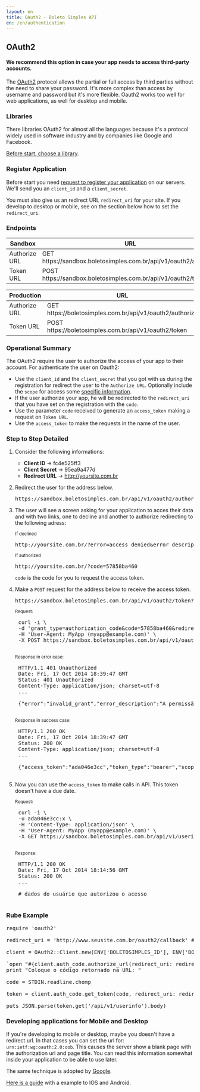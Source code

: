 ```yaml
---
layout: en
title: OAuth2 - Boleto Simples API
en: /en/authentication
---
```


## OAuth2

#### We recommend this option in case your app needs to access third-party accounts.

The [OAuth2](http://en.wikipedia.org/wiki/OAuth#OAuth_2.0) protocol allows the partial or full access by third parties without
the need to share your password. It's more complex than access by username and password but it's more flexible. Oauth2 works too well for web applications, as well for desktop and mobile.

### Libraries

There libraries OAuth2 for almost all the languages because it's a protocol widely used in software industry and by companies like Google and Facebook.

[Before start, choose a library](http://oauth.net/code/).

### Register Application

Before start you need [request to register your application](http://suporte.boletosimples.com.br) on our servers. We'll send you an `client_id` and a `client_secret`.

You must also give us an redirect URL `redirect_uri` for your site. If you develop to desktop or mobile, see on the section below how to set the `redirect_uri`.

### Endpoints

<table class='table table-bordered features'>
  <thead>
    <tr>
      <th width='150px'>Sandbox</th>
      <th>URL</th>
    </tr>
  </thead>
  <tbody>
    <tr>
      <td>Authorize URL</td>
      <td>GET https://sandbox.boletosimples.com.br/api/v1/oauth2/authorize</td>
    </tr>
    <tr>
      <td>Token URL</td>
      <td>POST https://sandbox.boletosimples.com.br/api/v1/oauth2/token</td>
    </tr>
  </tbody>
</table>

<table class='table table-bordered features'>
  <thead>
    <tr>
      <th width='150px'>Production</th>
      <th>URL</th>
    </tr>
  </thead>
  <tbody>
    <tr>
      <td>Authorize URL</td>
      <td>GET https://boletosimples.com.br/api/v1/oauth2/authorize</td>
    </tr>
    <tr>
      <td>Token URL</td>
      <td>POST https://boletosimples.com.br/api/v1/oauth2/token</td>
    </tr>
  </tbody>
</table>

### Operational Summary

The OAuth2 require the user to authorize the access of your app to their account. For authenticate the user on Oauth2:

*   Use the `client_id` and the `client_secret` that you got with us during the registration for redirect the user to the `Authorize URL`. Optionally include the `scope` for access some [specific information](/permissions).
*   If the user authorize your app, he will be redirected to the `redirect_uri` that you have set on the registration with the `code`.
*   Use the parameter `code` received to generate an `access_token` making a request on `Token URL`.
*   Use the `access_token` to make the requests in the name of the user.


### Step to Step Detailed

1. Consider the following informations:

    * **Client ID** -> fc4e525ff3
    * **Client Secret** -> 95ea9a477d
    * **Redirect URL** -> http://yoursite.com.br

1. Redirect the user for the address below.

    <pre class="bash">https://sandbox.boletosimples.com.br/api/v1/oauth2/authorize?response_type=code&amp;client_id=fc4e525ff3&amp;redirect_uri=http://yoursite.com.br</pre>

1. The user will see a screen asking for your application to acces their data and with two links, one to decline and another to authorize redirecting to the following adress:

    <small>If declined</small>

    <pre class="bash">http://yoursite.com.br/?error=access_denied&error_description=O+dono+do+recurso+ou+servidor+de+autorização+negou+a+solicitação</pre>

    <small>If authorized</small>

    <pre class="bash">http://yoursite.com.br/?code=57858ba460</pre>

    `code` is the code for you to request the access token.

1. Make a `POST` request for the address below to receive the access token.

    <pre class="bash">https://sandbox.boletosimples.com.br/api/v1/oauth2/token?grant_type=authorization_code&amp;code=57858ba460&amp;redirect_uri=http://seusite.com.br&amp;client_id=fc4e525ff3&amp;client_secret=95ea9a477d</pre>

    <small>Request:</small>

    <pre class="bash">
    curl -i \
    -d 'grant_type=authorization_code&code=57858ba460&redirect_uri=http://seusite.com.br&client_id=fc4e525ff3&client_secret=95ea9a477d' \
    -H 'User-Agent: MyApp (myapp@example.com)' \
    -X POST https://sandbox.boletosimples.com.br/api/v1/oauth2/token
    </pre>

    <small>Response in error case:</small>

    <pre class="bash">
    HTTP/1.1 401 Unauthorized
    Date: Fri, 17 Oct 2014 18:39:47 GMT
    Status: 401 Unauthorized
    Content-Type: application/json; charset=utf-8
    ...

    {"error":"invalid_grant","error_description":"A permissão de autorização provida é inválida, está expirada, revogada, não coincide com a URL de redirecionamento usada na requisição de autorização ou foi emitida por outro cliente."}
    </pre>

    <small>Response in success case:</small>

    <pre class="bash">
    HTTP/1.1 200 OK
    Date: Fri, 17 Oct 2014 18:39:47 GMT
    Status: 200 OK
    Content-Type: application/json; charset=utf-8
    ...

    {"access_token":"ada046e3cc","token_type":"bearer","scope":"login"}
    </pre>

1. Now you can use the `access_token` to make calls in API. This token doesn't have a due date.

    <small>Request:</small>

    <pre class="bash">
    curl -i \
    -u ada046e3cc:x \
    -H 'Content-Type: application/json' \
    -H 'User-Agent: MyApp (myapp@example.com)' \
    -X GET https://sandbox.boletosimples.com.br/api/v1/userinfo
    </pre>

    <small>Response:</small>

    <pre class="bash">
    HTTP/1.1 200 OK
    Date: Fri, 17 Oct 2014 18:14:56 GMT
    Status: 200 OK
    ...

    # dados do usuário que autorizou o acesso
    </pre>



### Rube Example

<pre class="ruby">
require 'oauth2'

redirect_uri = 'http://www.seusite.com.br/oauth2/callback' # tem que ser a mesma url do registro

client = OAuth2::Client.new(ENV['BOLETOSIMPLES_ID'], ENV['BOLETOSIMPLES_SECRET'], site: 'https://sandbox.boletosimples.com.br/api/v1')

`open "#{client.auth_code.authorize_url(redirect_uri: redirect_uri)}"`
print "Coloque o código retornado na URL: "

code = STDIN.readline.chomp

token = client.auth_code.get_token(code, redirect_uri: redirect_uri)

puts JSON.parse(token.get('/api/v1/userinfo').body)
</pre>

### Developing applications for Mobile and Desktop

If you're developing to mobile or desktop, maybe you doesn't have a redirect url. In that cases you can set the url for:
`urn:ietf:wg:oauth:2.0:oob`. This causes the server show a blank page with the authorization url and page title. You can read
this information somewhat inside your application to be able to use later.

The same technique is adopted by
[Google](https://developers.google.com/accounts/docs/OAuth2InstalledApp).

[Here is a guide](http://www.slideshare.net/briandavidcampbell/is-that-a-token-in-your-phone-in-your-pocket-or-are-you-just-glad-to-see-me-oauth-20-and-mobile-devices) with a example to IOS and Android.
